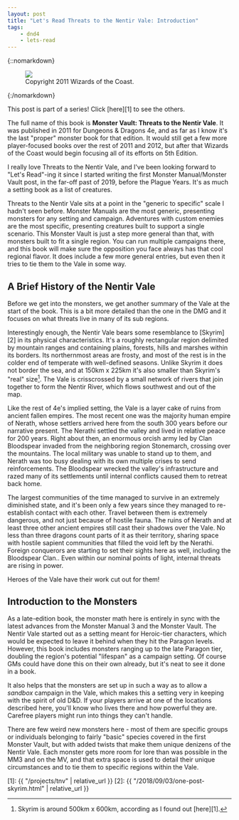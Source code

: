 ```yaml
---
layout: post
title: "Let's Read Threats to the Nentir Vale: Introduction"
tags:
    - dnd4
    - lets-read
---
```


{::nomarkdown}
<figure class="center">
  <img src="{{ "/assets/wir-tnv-cover.png" | absolute_url }}"/>
  <figcaption>
    Copyright 2011 Wizards of the Coast.
  </figcaption>
</figure>
{:/nomarkdown}

This post is part of a series! Click [here][1] to see the others.

The full name of this book is **Monster Vault: Threats to the Nentir Vale**. It
was published in 2011 for Dungeons & Dragons 4e, and as far as I know it's the
last "proper" monster book for that edition. It would still get a few more
player-focused books over the rest of 2011 and 2012, but after that Wizards of
the Coast would begin focusing all of its efforts on 5th Edition.

I really love Threats to the Nentir Vale, and I've been looking forward to
"Let's Read"-ing it since I started writing the first Monster Manual/Monster
Vault post, in the far-off past of 2019, before the Plague Years. It's as much a
setting book as a list of creatures.

Threats to the Nentir Vale sits at a point in the "generic to specific" scale I
hadn't seen before. Monster Manuals are the most generic, presenting monsters
for any setting and campaign. Adventures with custom enemies are the most
specific, presenting creatures built to support a single scenario. This Monster
Vault is just a step more general than that, with monsters built to fit a
single region. You can run multiple campaigns there, and this book will make
sure the opposition you face always has that cool regional flavor. It does
include a few more general entries, but even then it tries to tie them to the
Vale in some way.

## A Brief History of the Nentir Vale

Before we get into the monsters, we get another summary of the Vale at the start
of the book. This is a bit more detailed than the one in the DMG and it focuses
on what threats live in many of its sub regions.

Interestingly enough, the Nentir Vale bears some resemblance to [Skyrim][2] in
its physical characteristics. It's a roughly rectangular region delimited by
mountain ranges and containing plains, forests, hills and marshes within its
borders. Its northernmost areas are frosty, and most of the rest is in the
colder end of temperate with well-defined seasons. Unlike Skyrim it does not
border the sea, and at 150km x 225km it's also smaller than Skyrim's "real"
size[^1]. The Vale is crisscrossed by a small network of rivers that join
together to form the Nentir River, which flows southwest and out of the map.

Like the rest of 4e's implied setting, the Vale is a layer cake of ruins from
ancient fallen empires. The most recent one was the majority human empire of
Nerath, whose settlers arrived here from the south 300 years before our
narrative present. The Nerathi settled the valley and lived in relative peace
for 200 years. Right about then, an enormous orcish army led by Clan Bloodspear
invaded from the neighboring region Stonemarch, crossing over the mountains. The
local military was unable to stand up to them, and Nerath was too busy dealing
with its own multiple crises to send reinforcements. The Bloodspear wrecked the
valley's infrastructure and razed many of its settlements until internal
conflicts caused them to retreat back home.

The largest communities of the time managed to survive in an extremely
diminished state, and it's been only a few years since they managed to
re-establish contact with each other. Travel between them is extremely
dangerous, and not just because of hostile fauna. The ruins of Nerath and at
least three other ancient empires still cast their shadows over the Vale. No
less than three dragons count parts of it as their territory, sharing space with
hostile sapient communities that filled the void left by the Nerathi. Foreign
conquerors are starting to set their sights here as well, including the
Bloodspear Clan.. Even within our nominal points of light, internal threats are
rising in power.

Heroes of the Vale have their work cut out for them!

## Introduction to the Monsters

As a late-edition book, the monster math here is entirely in sync with the
latest advances from the Monster Manual 3 and the Monster Vault. The Nentir Vale
started out as a setting meant for Heroic-tier characters, which would be
expected to leave it behind when they hit the Paragon levels. However, this book
includes monsters ranging up to the late Paragon tier, doubling the region's
potential "lifespan" as a campaign setting. Of course GMs could have done this
on their own already, but it's neat to see it done in a book.

It also helps that the monsters are set up in such a way as to allow a _sandbox_
campaign in the Vale, which makes this a setting very in keeping with the spirit
of old D&D. If your players arrive at one of the locations described here,
you'll know who lives there and how powerful they are. Carefree players might
run into things they can't handle.

There are few weird new monsters here - most of them are specific groups or
individuals belonging to fairly "basic" species covered in the first Monster
Vault, but with added twists that make them unique denizens of the Nentir
Vale. Each monster gets more room for lore than was possible in the MM3 and on
the MV, and that extra space is used to detail their unique circumstances and to
tie them to specific regions within the Vale.



[^1]: Skyrim is around 500km x 600km, according as I found out [here][1].

[1]: {{ "/projects/tnv" | relative_url }}
[2]: {{ "/2018/09/03/one-post-skyrim.html" | relative_url }}
